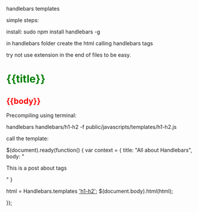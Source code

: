 handlebars templates

simple steps:


install:
sudo npm install handlebars -g

in handlebars folder create the html calling handlebars tags

try not use extension in the end of files to be easy.

<div>

<h1 style="color:green"> {{title}}</h1>

<h2 style="color:red"> {{body}}</h2>


</div>



Precompiling using terminal:

handlebars handlebars/h1-h2 -f public/javascripts/templates/h1-h2.js


call the template:

$(document).ready(function() {
var context = {
		title: "All about Handlebars",
		body: "<p> This is a post about tags </p>"
}

html = Handlebars.templates ['h1-h2'](context);
$(document.body).html(html);

});